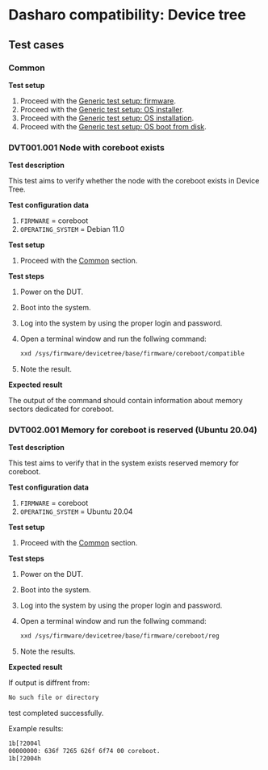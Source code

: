 # Dasharo compatibility: Device tree

## Test cases

### Common

**Test setup**

1. Proceed with the
    [Generic test setup: firmware](../../generic-test-setup/#firmware).
1. Proceed with the
    [Generic test setup: OS installer](../../generic-test-setup/#os-installer).
1. Proceed with the
    [Generic test setup: OS installation](../../generic-test-setup/#os-installation).
1. Proceed with the
    [Generic test setup: OS boot from disk](../../generic-test-setup/#os-boot-from-disk).

### DVT001.001 Node with coreboot exists

**Test description**

This test aims to verify whether the node with the coreboot exists in Device
Tree.

**Test configuration data**

1. `FIRMWARE` = coreboot
1. `OPERATING_SYSTEM` = Debian 11.0

**Test setup**

1. Proceed with the [Common](#common) section.

**Test steps**

1. Power on the DUT.
1. Boot into the system.
1. Log into the system by using the proper login and password.
1. Open a terminal window and run the follwing command:

    ```bash
    xxd /sys/firmware/devicetree/base/firmware/coreboot/compatible
    ```

1. Note the result.

**Expected result**

The output of the command should contain information about memory sectors
dedicated for coreboot. 

### DVT002.001 Memory for coreboot is reserved (Ubuntu 20.04)

**Test description**

This test aims to verify that in the system exists reserved memory for
coreboot.

**Test configuration data**

1. `FIRMWARE` = coreboot
1. `OPERATING_SYSTEM` = Ubuntu 20.04

**Test setup**

1. Proceed with the [Common](#common) section.

**Test steps**

1. Power on the DUT.
1. Boot into the system.
1. Log into the system by using the proper login and password.
1. Open a terminal window and run the follwing command:

    ```bash
    xxd /sys/firmware/devicetree/base/firmware/coreboot/reg
    ```

1. Note the results.

**Expected result**

If output is diffrent from:

```bash
No such file or directory
```

test completed successfully.

Example results:

```bash
1b[?2004l
00000000: 636f 7265 626f 6f74 00 coreboot.
1b[?2004h
```
